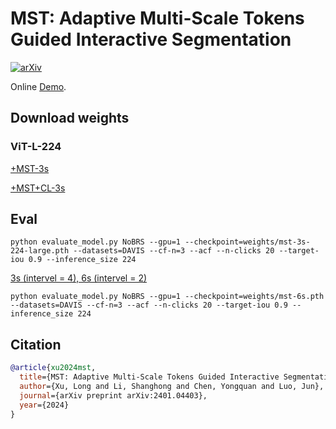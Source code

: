 # MST: Adaptive Multi-Scale Tokens Guided Interactive Segmentation

[![arXiv](https://img.shields.io/badge/arXiv-2401.04403-b31b1b.svg)](https://arxiv.org/abs/2401.04403)

Online [Demo](http://img2latex.com/).

## Download weights

### ViT-L-224

[+MST-3s](https://cuhko365-my.sharepoint.com/:u:/g/personal/xulong_cuhk_edu_cn/Efq-YkL5XqBGqRqdHaJVPlcBehmEQ0Z17m4H0pXh7y2keg?e=ulNar0)

[+MST+CL-3s](https://cuhko365-my.sharepoint.com/:u:/g/personal/xulong_cuhk_edu_cn/EY0IjauDEgRGv7YUN6QopmABlx6QlOKz1jcDqvsWO73MIg?e=cGRZ6r)


## Eval

```shell
python evaluate_model.py NoBRS --gpu=1 --checkpoint=weights/mst-3s-224-large.pth --datasets=DAVIS --cf-n=3 --acf --n-clicks 20 --target-iou 0.9 --inference_size 224
```

[3s (intervel = 4), 6s (intervel = 2)](isegm/model/modeling/models.py)

```shell
python evaluate_model.py NoBRS --gpu=1 --checkpoint=weights/mst-6s.pth --datasets=DAVIS --cf-n=3 --acf --n-clicks 20 --target-iou 0.9 --inference_size 224
```



## Citation
```bibtex
@article{xu2024mst,
  title={MST: Adaptive Multi-Scale Tokens Guided Interactive Segmentation},
  author={Xu, Long and Li, Shanghong and Chen, Yongquan and Luo, Jun},
  journal={arXiv preprint arXiv:2401.04403},
  year={2024}
}
```
